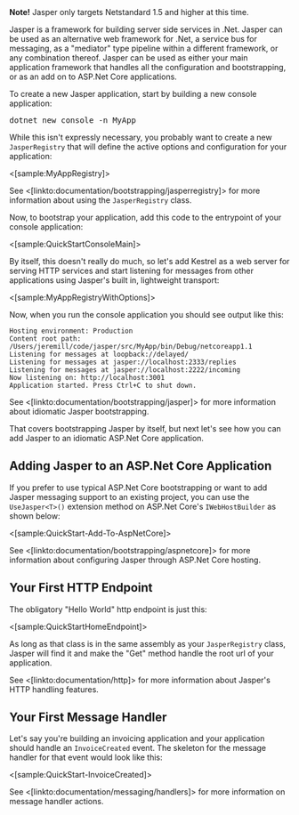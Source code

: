 <!--title: Getting Started-->

<div class="alert alert-info"><b>Note!</b> Jasper only targets Netstandard 1.5 and higher at this time.</div>

Jasper is a framework for building server side services in .Net. Jasper can be used as an alternative web framework for .Net, a service bus for messaging, as a "mediator" type
pipeline within a different framework, or any combination thereof. Jasper can be used as either your main application framework that handles all the configuration and bootstrapping, or as an add on to ASP.Net Core applications. 

To create a new Jasper application, start by building a new console application:

<pre>dotnet new console -n MyApp</pre>

While this isn't expressly necessary, you probably want to create a new `JasperRegistry` that will define the active options and configuration for your application:

<[sample:MyAppRegistry]>

See <[linkto:documentation/bootstrapping/jasperregistry]> for more information about using the `JasperRegistry` class.

Now, to bootstrap your application, add this code to the entrypoint of your console application:

<[sample:QuickStartConsoleMain]>

By itself, this doesn't really do much, so let's add Kestrel as a web server for serving HTTP services and start listening for messages from other applications using Jasper's built in, lightweight transport:

<[sample:MyAppRegistryWithOptions]>

Now, when you run the console application you should see output like this:

```
Hosting environment: Production
Content root path: /Users/jeremill/code/jasper/src/MyApp/bin/Debug/netcoreapp1.1
Listening for messages at loopback://delayed/
Listening for messages at jasper://localhost:2333/replies
Listening for messages at jasper://localhost:2222/incoming
Now listening on: http://localhost:3001
Application started. Press Ctrl+C to shut down.
```

See <[linkto:documentation/bootstrapping/jasper]> for more information about idiomatic Jasper bootstrapping.

That covers bootstrapping Jasper by itself, but next let's see how you can add Jasper
to an idiomatic ASP.Net Core application.

## Adding Jasper to an ASP.Net Core Application

If you prefer to use typical ASP.Net Core bootstrapping or want to add Jasper messaging support to an existing project, you can use the `UseJasper<T>()` extension method on ASP.Net Core's `IWebHostBuilder` as shown below:

<[sample:QuickStart-Add-To-AspNetCore]>

See <[linkto:documentation/bootstrapping/aspnetcore]> for more information about configuring Jasper through ASP.Net Core hosting.


## Your First HTTP Endpoint

The obligatory "Hello World" http endpoint is just this:

<[sample:QuickStartHomeEndpoint]>

As long as that class is in the same assembly as your `JasperRegistry` class, Jasper will find it and make the "Get" method handle the root url of your application.

See <[linkto:documentation/http]> for more information about Jasper's HTTP handling features.


## Your First Message Handler

Let's say you're building an invoicing application and your application should handle an
`InvoiceCreated` event. The skeleton for the message handler for that event would look like this:

<[sample:QuickStart-InvoiceCreated]>

See <[linkto:documentation/messaging/handlers]> for more information on message handler actions.